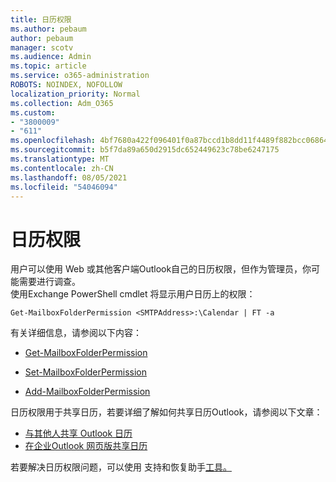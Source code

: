 ```yaml
---
title: 日历权限
ms.author: pebaum
author: pebaum
manager: scotv
ms.audience: Admin
ms.topic: article
ms.service: o365-administration
ROBOTS: NOINDEX, NOFOLLOW
localization_priority: Normal
ms.collection: Adm_O365
ms.custom:
- "3800009"
- "611"
ms.openlocfilehash: 4bf7680a422f096401f0a87bccd1b8dd11f4489f882bcc06864e37d6a248438c
ms.sourcegitcommit: b5f7da89a650d2915dc652449623c78be6247175
ms.translationtype: MT
ms.contentlocale: zh-CN
ms.lasthandoff: 08/05/2021
ms.locfileid: "54046094"
---
```

# <a name="calendar-permissions"></a>日历权限

用户可以使用 Web 或其他客户端Outlook自己的日历权限，但作为管理员，你可能需要进行调查。  
使用Exchange PowerShell cmdlet 将显示用户日历上的权限：

`Get-MailboxFolderPermission <SMTPAddress>:\Calendar | FT -a`

有关详细信息，请参阅以下内容：

- [Get-MailboxFolderPermission](https://docs.microsoft.com/powershell/module/exchange/get-mailboxfolderpermission?view=exchange-ps)

- [Set-MailboxFolderPermission](https://docs.microsoft.com/powershell/module/exchange/set-mailboxfolderpermission?view=exchange-ps)

- [Add-MailboxFolderPermission](https://office.visualstudio.com/DefaultCollection/MAX/_queries/query/Add-MailboxFolderPermission)

日历权限用于共享日历，若要详细了解如何共享日历Outlook，请参阅以下文章：

- [与其他人共享 Outlook 日历](https://support.office.com/article/353ed2c1-3ec5-449d-8c73-6931a0adab88)
- [在企业Outlook 网页版共享日历](https://support.office.com/article/7ecef8ae-139c-40d9-bae2-a23977ee58d5)

若要解决日历权限问题，可以使用 支持和恢复助手[工具。](https://support.microsoft.com/office/e90bb691-c2a7-4697-a94f-88836856c72f)